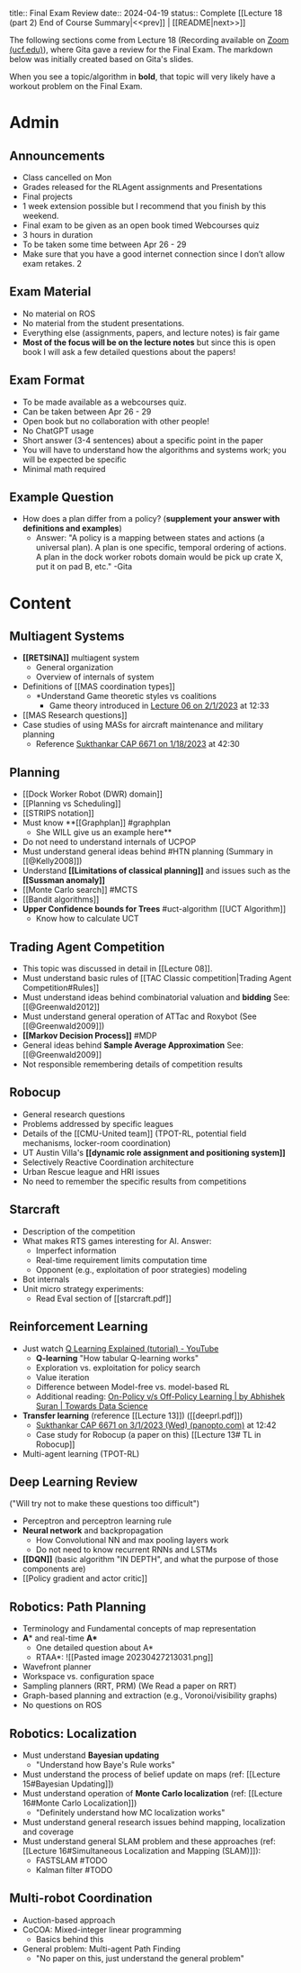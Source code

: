 title:: Final Exam Review
date:: 2024-04-19
status:: Complete
[[Lecture 18 (part 2) End of Course Summary|<<prev]] | [[README|next>>]]

The following sections come from Lecture 18 (Recording available on [Zoom (ucf.edu)](https://webcourses.ucf.edu/courses/1422160/external_tools/305492)), where Gita gave a review for the Final Exam. The markdown below was initially created based on Gita's slides.

When you see a topic/algorithm in **bold**, that topic will very likely have a workout problem on the Final Exam.


# Admin
## Announcements
- Class cancelled on Mon
- Grades released for the RLAgent assignments and Presentations
- Final projects
- 1 week extension possible but I recommend that you finish by this weekend.
- Final exam to be given as an open book timed Webcourses quiz
- 3 hours in duration
- To be taken some time between Apr 26 - 29
- Make sure that you have a good internet connection since I don’t allow exam retakes. 2


## Exam Material
- No material on ROS
- No material from the student presentations.
- Everything else (assignments, papers, and lecture notes) is fair game
- **Most of the focus will be on the lecture notes** but since this is open book I will ask a few detailed questions about the papers!


## Exam Format
- To be made available as a webcourses quiz.
- Can be taken between Apr 26 - 29
- Open book but no collaboration with other people!
- No ChatGPT usage
- Short answer (3-4 sentences) about a specific point in the paper
- You will have to understand how the algorithms and systems work; you will be expected be specific
- Minimal math required


## Example Question
- How does a plan differ from a policy? (**supplement your answer with definitions and examples**)
	- Answer: "A policy is a mapping between states and actions (a universal plan). A plan is one specific, temporal ordering of actions. A plan in the dock worker robots domain would be pick up crate X, put it on pad B, etc." -Gita

# Content

## Multiagent Systems
- **[[RETSINA]]** multiagent system 
	- General organization
	- Overview of internals of system
- Definitions of [[MAS coordination types]]
	- *Understand Game theoretic styles vs coalitions
		- Game theory introduced in [Lecture 06 on 2/1/2023](https://ucf.hosted.panopto.com/Panopto/Pages/Viewer.aspx?id=98c32ed3-2ba8-4378-be4d-af8100e249eb) at 12:33
- [[MAS Research questions]]
- Case studies of using MASs for aircraft maintenance and military planning
	- Reference [Sukthankar CAP 6671 on 1/18/2023](https://ucf.hosted.panopto.com/Panopto/Pages/Viewer.aspx?id=5fa6aa84-0fd1-4c46-a8c2-af8100e2493a) at 42:30

## Planning
- [[Dock Worker Robot (DWR) domain]]
- [[Planning vs Scheduling]]
- [[STRIPS notation]]
- Must know  **[[Graphplan]] #graphplan  
	- She WILL give us an example here**
- Do not need to understand internals of UCPOP
- Must understand general ideas behind #HTN planning (Summary in [[@Kelly2008]])
- Understand **[[Limitations of classical planning]]** and issues such as the **[[Sussman anomaly]]**
- [[Monte Carlo search]] #MCTS
- [[Bandit algorithms]] 
- **Upper Confidence bounds for Trees** #uct-algorithm [[UCT Algorithm]]
	- Know how to calculate UCT

## Trading Agent Competition
- This topic was discussed in detail in [[Lecture 08]]. 
- Must understand basic rules of [[TAC Classic competition|Trading Agent Competition#Rules]]
- Must understand ideas behind combinatorial valuation and **bidding** See: [[@Greenwald2012]]
- Must understand general operation of ATTac and Roxybot (See [[@Greenwald2009]])
- **[[Markov Decision Process]]** #MDP 
- General ideas behind **Sample Average Approximation** See: [[@Greenwald2009]]
- Not responsible remembering details of competition results

## Robocup
- General research questions
- Problems addressed by specific leagues
- Details of the [[CMU-United team]] (TPOT-RL, potential field mechanisms, locker-room coordination)
- UT Austin Villa's **[[dynamic role assignment and positioning system]]**
- Selectively Reactive Coordination architecture
- Urban Rescue league and HRI issues
- No need to remember the specific results from competitions

## Starcraft
- Description of the competition
- What makes RTS games interesting for AI. Answer: 
	- Imperfect information
	- Real-time requirement limits computation time
	- Opponent (e.g., exploitation of poor strategies) modeling
- Bot internals
- Unit micro strategy experiments:
	- Read Eval section of [[starcraft.pdf]]

## Reinforcement Learning
- Just watch [Q Learning Explained (tutorial) - YouTube](https://www.youtube.com/watch?v=aCEvtRtNO-M)
	- **Q-learning** "How tabular Q-learning works"
	- Exploration vs. exploitation for policy search
	- Value iteration
	- Difference between Model-free vs. model-based RL
	- Additional reading: [On-Policy v/s Off-Policy Learning | by Abhishek Suran | Towards Data Science](https://towardsdatascience.com/on-policy-v-s-off-policy-learning-75089916bc2f)
- **Transfer learning** (reference [[Lecture 13]]) ([[deeprl.pdf]])
	- [Sukthankar CAP 6671 on 3/1/2023 (Wed) (panopto.com)](https://ucf.hosted.panopto.com/Panopto/Pages/Viewer.aspx?id=3723f0cb-9f96-4372-85f0-af8100e24ab4) at 12:42
	- Case study for Robocup (a paper on this) [[Lecture 13# TL in Robocup]]
- Multi-agent learning (TPOT-RL)

## Deep Learning Review
("Will try not to make these questions too difficult")
- Perceptron and perceptron learning rule
- **Neural network** and backpropagation
	- How Convolutional NN and max pooling layers work
	- Do not need to know recurrent RNNs and LSTMs
- **[[DQN]]** (basic algorithm "IN DEPTH", and what the purpose of those components are)
- [[Policy gradient and actor critic]]

## Robotics: Path Planning
- Terminology and Fundamental concepts of map representation 
- **A*** and real-time **A\***
	- One detailed question about A*
	- RTAA\*:
	  ![[Pasted image 20230427213031.png]]
- Wavefront planner
- Workspace vs. configuration space
- Sampling planners (RRT, PRM) (We Read a paper on RRT)
- Graph-based planning and extraction (e.g., Voronoi/visibility graphs)
- No questions on ROS

## Robotics: Localization
- Must understand **Bayesian updating**
	- "Understand how Baye's Rule works"
- Must understand the process of belief update on maps (ref: [[Lecture 15#Bayesian Updating]])
- Must understand operation of **Monte Carlo localization** (ref: [[Lecture 16#Monte Carlo Localization]])
	- "Definitely understand how MC localization works"
- Must understand general research issues behind mapping, localization and coverage
- Must understand general SLAM problem and these approaches (ref: [[Lecture 16#Simultaneous Localization and Mapping (SLAM)]]):
	- FASTSLAM #TODO
	- Kalman filter #TODO


## Multi-robot Coordination
- Auction-based approach
- CoCOA: Mixed-integer linear programming
	- Basics behind this
- General problem: Multi-agent Path Finding
	- "No paper on this, just understand the general problem"



